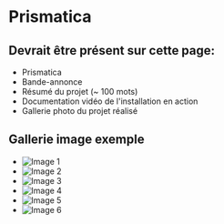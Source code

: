 # Prismatica

## Devrait être présent sur cette page:

* Prismatica
* Bande-annonce
* Résumé du projet (~ 100 mots)
* Documentation vidéo de l'installation en action
* Gallerie photo du projet réalisé

## Gallerie image exemple

* ![Image 1](https://placehold.co/400x400?text=1+image)
* ![Image 2](https://placehold.co/400x400?text=2+image)
* ![Image 3](https://placehold.co/400x400?text=3+image)
* ![Image 4](https://placehold.co/400x400?text=4+image)
* ![Image 5](https://placehold.co/400x400?text=5+image)
* ![Image 6](https://placehold.co/400x400?text=6+image)

